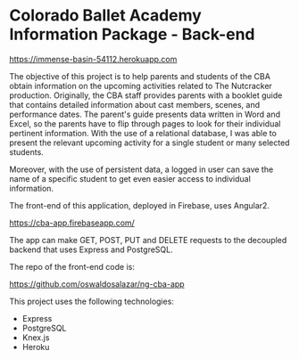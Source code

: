 # Colorado Ballet Academy Information Package - Back-end

https://immense-basin-54112.herokuapp.com

The objective of this project is to help parents and students of the CBA obtain information on the upcoming activities related to The Nutcracker production. Originally, the CBA staff provides parents with a booklet guide that contains detailed information about cast members, scenes, and performance dates. The parent's guide presents data written in Word and Excel, so the parents have to flip through pages to look for their individual pertinent information. With the use of a relational database, I was able to present the relevant upcoming activity for a single student or many selected students.

Moreover, with the use of persistent data, a logged in user can save the name of a specific student to get even easier access to individual information.

The front-end of this application, deployed in Firebase, uses Angular2.

https://cba-app.firebaseapp.com/

The app can make GET, POST, PUT and DELETE requests to the decoupled backend that uses Express and PostgreSQL.

The repo of the front-end code is:

https://github.com/oswaldosalazar/ng-cba-app

This project uses the following technologies:

* Express
* PostgreSQL
* Knex.js
* Heroku